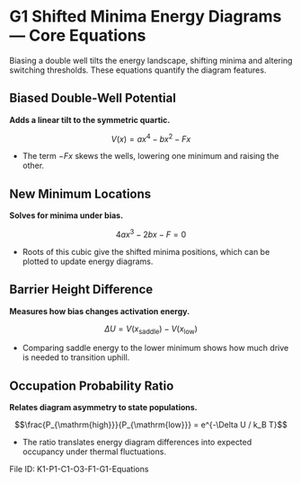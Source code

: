 # G1 Shifted Minima Energy Diagrams — Core Equations

Biasing a double well tilts the energy landscape, shifting minima and altering switching thresholds. These equations quantify the diagram features.

## Biased Double-Well Potential
**Adds a linear tilt to the symmetric quartic.**

$$V(x) = a x^4 - b x^2 - F x$$

- The term $-F x$ skews the wells, lowering one minimum and raising the other.

## New Minimum Locations
**Solves for minima under bias.**

$$4a x^3 - 2b x - F = 0$$

- Roots of this cubic give the shifted minima positions, which can be plotted to update energy diagrams.

## Barrier Height Difference
**Measures how bias changes activation energy.**

$$\Delta U = V(x_{\mathrm{saddle}}) - V(x_{\mathrm{low}})$$

- Comparing saddle energy to the lower minimum shows how much drive is needed to transition uphill.

## Occupation Probability Ratio
**Relates diagram asymmetry to state populations.**

$$\frac{P_{\mathrm{high}}}{P_{\mathrm{low}}} = e^{-\Delta U / k_B T}$$

- The ratio translates energy diagram differences into expected occupancy under thermal fluctuations.

File ID: K1-P1-C1-O3-F1-G1-Equations
